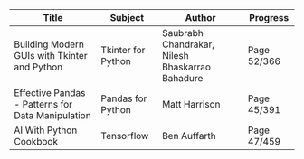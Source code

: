|Title|Subject|Author|Progress|
|-----|-------|------|--------|
|Building Modern GUIs with Tkinter and Python|Tkinter for Python|Saubrabh Chandrakar, Nilesh Bhaskarrao Bahadure|Page 52/366|
|Effective Pandas - Patterns for Data Manipulation|Pandas for Python|Matt Harrison|Page 45/391|
|AI With Python Cookbook|Tensorflow|Ben Auffarth|Page 47/459|
